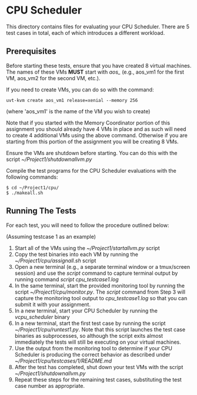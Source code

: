 # CPU Scheduler

This directory contains files for evaluating your CPU Scheduler. There are 5 test cases in total, each of which introduces a different workload.

## Prerequisites

Before starting these tests, ensure that you have created 8 virtual machines. The names of these VMs **MUST** start with *aos_* (e.g., aos_vm1 for the first VM, aos_vm2 for the second VM, etc.).

If you need to create VMs, you can do so with the command:

`uvt-kvm create aos_vm1 release=xenial --memory 256`

(where 'aos_vm1' is the name of the VM you wish to create)

Note that if you started with the Memory Coordinator portion of this assignment you should already have 4 VMs in place and as such will need to create 4 additional VMs using the above command. Otherwise if you are starting from this portion of the assignment you will be creating 8 VMs.

Ensure the VMs are shutdown before starting. You can do this with the script *~/Project1/shutdownallvm.py*

Compile the test programs for the CPU Scheduler evaluations with the following commands:

```
$ cd ~/Project1/cpu/
$ ./makeall.sh
```
 
## Running The Tests

For each test, you will need to follow the procedure outlined below:

(Assuming testcase 1 as an example)
1. Start all of the VMs using the *~/Project1/startallvm.py* script
2. Copy the test binaries into each VM by running the *~/Project1/cpu/assignall.sh* script
3. Open a new terminal (e.g., a separate terminal window or a tmux/screen session) and use the *script* command to capture terminal output by running command *script cpu_testcase1.log*
4. In the same terminal, start the provided monitoring tool by running the script *~/Project1/cpu/monitor.py*. The *script* command from Step 3 will capture the monitoring tool output to *cpu_testcase1.log* so that you can submit it with your assignment.
5. In a new terminal, start your CPU Scheduler by running the *vcpu_scheduler* binary
6. In a new terminal, start the first test case by running the script *~/Project1/cpu/runtest1.py*. Note that this script launches the test case binaries as subprocesses, so although the script exits almost immediately the tests will still be executing on your virtual machines.
7. Use the output from the monitoring tool to determine if your CPU Scheduler is producing the correct behavior as described under *~/Project1/cpu/testcases/1/README.md*
8. After the test has completed, shut down your test VMs with the script *~/Project1/shutdownallvm.py*
9. Repeat these steps for the remaining test cases, substituting the test case number as appropriate.

